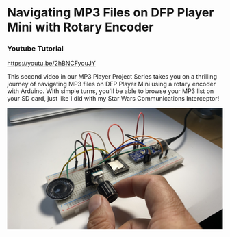 # Navigating MP3 Files on DFP Player Mini with Rotary Encoder

### Youtube Tutorial
https://youtu.be/2hBNCFyouJY

This second video in our MP3 Player Project Series takes you on a thrilling journey of navigating MP3 files on DFP Player Mini using a rotary encoder with Arduino. With simple turns, you'll be able to browse your MP3 list on your SD card, just like I did with my Star Wars Communications Interceptor!

![Usage](https://github.com/thelastoutpostworkshop/Mp3_Rotary/blob/main/images/IMG-3974.jpg)